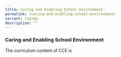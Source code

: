 ```yaml
---
title: Caring and Enabling School Environment
permalink: /caring-and-enabling-school-environment/
variant: tiptap
description: ""
---
```

<h3>Caring and Enabling School Environment</h3>
<p>The curriculum content of CCE is</p>